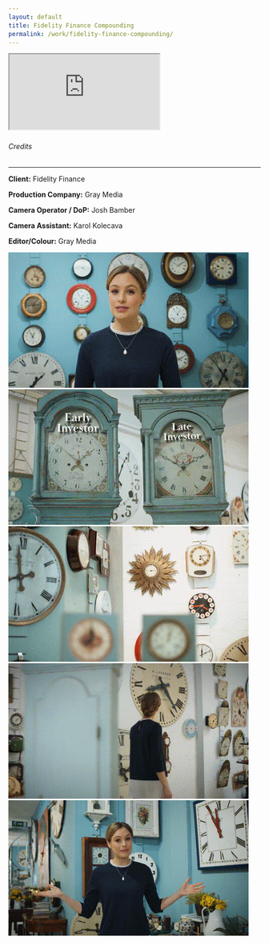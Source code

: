 ```yaml
---
layout: default
title: Fidelity Finance Compounding
permalink: /work/fidelity-finance-compounding/
---
```


<div class="container mt-5 pt-5">
<div class="ratio ratio-16x9 mb-5">
  <iframe src="https://www.youtube.com/embed/gz9ePHcHhHw?controls=1&modestbranding=1&rel=0&iv_load_policy=3&fs=0&disablekb=1" title="Fidelity Finance Compounding" allowfullscreen></iframe>
</div>

<div class="credits-section my-5">
  <div class="position-relative mb-4">
    <h6 class="credits-heading text-uppercase fw-normal text-muted mb-2">Credits</h6>
    <hr class="credits-line">
    <div class="credits-line-highlight"></div>
  </div>

  <p class="mb-2"><strong>Client:</strong> Fidelity Finance</p>
  <p class="mb-2"><strong>Production Company:</strong> Gray Media</p>
  <p class="mb-2"><strong>Camera Operator / DoP:</strong> Josh Bamber</p>
  <p class="mb-2"><strong>Camera Assistant:</strong> Karol Kolecava</p>
  <p class="mb-2"><strong>Editor/Colour:</strong> Gray Media</p>
</div>

<div class="row g-4">
  <div class="col-md-4"><img src="/assets/gifs/compounding_001.gif" class="grid-image" alt="GIF 1"></div>
  <div class="col-md-4"><img src="/assets/gifs/compounding_002.gif" class="grid-image" alt="GIF 2"></div>
  <div class="col-md-4"><img src="/assets/gifs/compounding_003.gif" class="grid-image" alt="GIF 3"></div>
  <div class="col-md-4"><img src="/assets/gifs/compounding_004.gif" class="grid-image" alt="GIF 4"></div>
  <div class="col-md-4"><img src="/assets/gifs/compounding_005.gif" class="grid-image" alt="GIF 5"></div>
</div>
